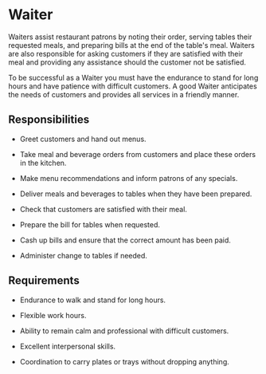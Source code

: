 # Waiter

Waiters assist restaurant patrons by noting their order, serving tables their requested meals, and preparing bills at the end of the table's meal. Waiters are also responsible for asking customers if they are satisfied with their meal and providing any assistance should the customer not be satisfied.

To be successful as a Waiter you must have the endurance to stand for long hours and have patience with difficult customers. A good Waiter anticipates the needs of customers and provides all services in a friendly manner.

## Responsibilities

* Greet customers and hand out menus.

* Take meal and beverage orders from customers and place these orders in the kitchen.

* Make menu recommendations and inform patrons of any specials.

* Deliver meals and beverages to tables when they have been prepared.

* Check that customers are satisfied with their meal.

* Prepare the bill for tables when requested.

* Cash up bills and ensure that the correct amount has been paid.

* Administer change to tables if needed.

## Requirements

* Endurance to walk and stand for long hours.

* Flexible work hours.

* Ability to remain calm and professional with difficult customers.

* Excellent interpersonal skills.

* Coordination to carry plates or trays without dropping anything.

